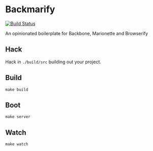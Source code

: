 # Backmarify

[![Build Status](https://travis-ci.org/shapeshed/backmarify.png?branch=master)](https://travis-ci.org/shapeshed/backmarify)

An opinionated boilerplate for Backbone, Marionette and Browserify

## Hack

Hack in `./build/src` building out your project. 

## Build

    make build

## Boot

    make server

## Watch

    make watch
